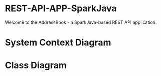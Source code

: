 # REST-API-APP-SparkJava
Welcome to the AddressBook - a SparkJava-based REST API application.

# System Context Diagram

# Class Diagram
